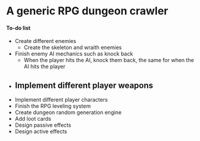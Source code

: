

# A generic RPG dungeon crawler  



#### To-do list
-   Create different enemies
	- Create the skeleton and wraith enemies
-   Finish enemy AI mechanics such as knock back
	- When the player hits the AI, knock them back, the same for when the AI hits the player
-   Implement different player weapons
	- 
-   Implement different player characters
-   Finish the RPG leveling system
-   Create dungeon random generation engine
-   Add loot cards
-   Design passive effects
-   Design active effects
